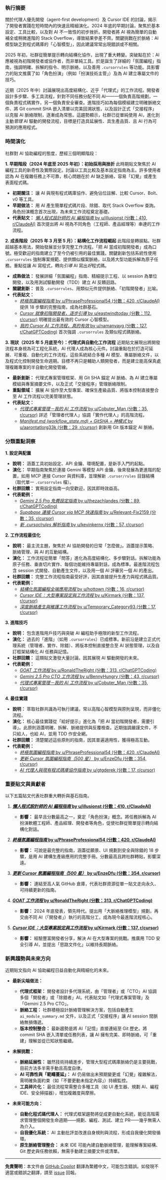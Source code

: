 ### **執行摘要**

關於代理人優先開發（agent-first development）及 Cursor IDE 的討論，揭示了開發者實踐在短時間內的快速且精細演化。2024 年底的早期討論，聚焦於基本設定、工具比較，以及對 AI 不一致性的初步挫折。開發者將 AI 視為簡單的自動補全或稍微進階的 Stack Overflow，導致結果參差不齊。關鍵挑戰在於脈絡：AI 模型缺乏對程式碼庫的「心智模型」，因此建議常常出現錯誤或不相關。

2025 年初，社群從簡單提示轉向結構化協作，出現了重大轉變。突破點在於：AI 應被視為初階開發者或協作者，而非單純工具。於是誕生了詳細的「氛圍編程」指南，強調明確、拆解的指令、明示脈絡，以及善用 `.cursorrules` 等功能。具影響力的貼文推廣了如「角色扮演」（例如「扮演技術主管」）及為 AI 建立專屬文件的技巧。

近期（2025 年中）討論展現出高度結構化、近乎「代理式」的工作流程。開發者設計多步驟、多工具流程，針對不同任務分配不同 AI——一個負責高階規劃，一個負責程式碼實作，另一個負責安全審查。進階技巧如為每個模組建立明確脈絡文件、將 Git commit SHA 嵌入清單以完美回溯狀態，以及設計正式「交接程序」以克服 AI 脈絡限制，逐漸成為常態。這趨勢顯示，社群已從單純使用 AI，進化到主動*管理* AI 驅動的開發流程，目標是打造具延展性、具生產品質、且 AI 行為可預測的應用程式。

### **時間演化**

社群對 AI 協助編程的態度，歷經三個明顯階段：

**1. 早期階段（2024 年底至 2025 年初）：初始採用與挫折**
此時期貼文聚焦於 AI 編程工具的新奇性及實際設定。討論以工具比較及基本設定指南為主。許多使用者認為 AI 在複雜任務上不可靠，核心問題在於 AI 缺乏脈絡，容易「幻覺」或產生表面程式碼。

* **初期關注：** 讓 AI 與現有程式碼庫協作、避免佔位註解、比較 Cursor、Bolt、v0 等工具。
* **早期做法：** 用 AI 產生簡單程式碼片段、除錯、取代 Stack Overflow 查詢。角色扮演概念首次出現，為未來工作流程奠定基礎。
* **代表貼文：** [*懶人程式設計師的 AI 編程指南* by u/illusionst (分數：410, r/ClaudeAI)](https://reddit.com/r/ClaudeAI/comments/1fbp2a5/the_lazy_programmers_guide_to_ai_coding/) 首次提出將 AI 視為不同角色（工程師、產品經理等）串連的工作流程。

**2. 成長階段（2025 年 3 月至 5 月）：結構化工作流程崛起**
此階段是轉捩點。社群超越基本用法，開始發展並分享完整工作流程。「把 AI 當成初階開發者」成為口號。極受歡迎的指南建立了至今仍被引用的最佳實踐。關鍵創新包括系統性使用 `.cursorrules` 強制專案規範、提供類似檔案脈絡，以及將大型功能拆解為原子任務。重點從讓 AI 寫程式，轉向*引導* AI 寫出*好*程式碼。

* **成熟做法：** 發展詳細「氛圍編程」指南、精細提示工程、以 session 為單位開發，以及用測試驅動開發（TDD）建立 AI 反饋迴路。
* **關鍵創新：** 普及 `.cursorrules`、用類似元件提供脈絡、「初階開發者」比喻。
* **代表貼文：**
    * [*終極氛圍編程指南* by u/PhraseProfessional54 (分數：420, r/ClaudeAI)](https://reddit.com/r/ClaudeAI/comments/1kivv0w/the_ultimate_vibe_coding_guide/) 提供 18 步驟的完整指南，成為社群基石。
    * [*Cursor 就像初階開發者，逐步引導* by u/eastwindtoday (分數：112, r/cursor)](https://reddit.com/r/cursor/comments/1k5826a/cursor_is_like_a_junior_dev_guide_it_step_by_step/) 明確提出最有效的 Cursor 心智模型。
    * [*我的 Cursor AI 工作流程，真的有效* by u/namanyayg (分數：127, r/ChatGPTCoding)](https://reddit.com/r/ChatGPTCoding/comments/1jiyzro/my_cursor_ai_workflow_that_actually_works/) 首次強調 `.cursorrules` 及類似程式碼脈絡。

**3. 現狀（2025 年 5 月底至今）：代理式與自動化工作流程**
近期貼文展現出將開發流程本身視為可工程化系統，AI 代理人成為核心元件。討論重點在於打造可延展、可重複、自動化的工作流程。這些系統結合多種 AI 模型、專屬脈絡文件，以及程式化控制開發生命週期。目標不再只是輔助人類開發者，而是建立能高保真處理複雜專案的半自動化開發管線。

* **最新創新：** 代理式專案管理框架、用 Git SHA 錨定 AI 脈絡、為 AI 建立專屬模組與專案摘要文件，以及正式「交接程序」管理脈絡限制。
* **重點領域：** 擴展 AI 協作至大型專案、確保生產級品質、將版本控制直接整合至 AI 工作流程以完美管理狀態。
* **代表貼文：**
    * [*代理式專案管理－我的 AI 工作流程* by u/Cobuter_Man (分數：35, r/cursor)](https://reddit.com/r/cursor/comments/1l2p2y6/agentic_project_management_my_ai_workflow/) 詳述「管理者代理人」協調「實作代理人」的高階流程。
    * [*Manifest.md (workflow_state.md) + GitSHA = 神模式* by u/aarontatlorg33k (分數：29, r/cursor)](https://reddit.com/r/cursor/comments/1l00f5y/manifestmd_workflow_statemd_gitshas_god_mode/) 創新用 Git 版本錨定 AI 脈絡。

### **分類重點洞察**

**1. 設定與配置**
* **說明：** 涵蓋工具初始設定、API 金鑰、環境配置，是新手入門的起點。
* **演化：** 早期指南聚焦於連接 Gemini 等模型 API 金鑰，後來發展為更進階的配置，如用 MCP 連接 Cursor 與資料庫，並理解新 `.cursor/rules` 目錄結構（取代單一 `.cursorrules` 檔）。
* **社群回饋：** 實用設定指南一向受歡迎，因其即時效益高。
* **代表範例：**
    * [*Gemini 2.5 Pro 免費設定指南* by u/thezachlandes (分數：89, r/ChatGPTCoding)](https://reddit.com/r/ChatGPTCoding/comments/1jrp1tj/a_simple_guide_to_setting_up_gemini_25_pro_free/)
    * [*Supabase 連接 Cursor via MCP 快速指南* by u/Relevant-Fix2159 (分數：35, r/cursor)](https://reddit.com/r/cursor/comments/1j17kgo/quick_guide_connecting_supabase_to_cursor_via_mcp/)
    * [*新 .cursor/rules 解析指南* by u/kevinkernx (分數：57, r/cursor)](https://reddit.com/r/cursor/comments/1ik06ol/a_guide_to_understand_new_cursorrules_in_045/)

**2. 工作流程最佳化**
* **說明：** 最主流主題，聚焦於 AI 協助開發的日常「怎麼做」。涵蓋提示策略、脈絡管理、與 AI 的互動結構。
* **演化：** 工作流程從簡單「問答」進化為高度結構化、多步驟對話。拆解功能為原子任務、垂直切片實作、每個功能維持專屬對話，成為標準。最進階流程包含 session 式開發、自動產生文件，以及用一個 AI 評審另一個 AI 的產出。
* **社群回饋：** 完整工作流程指南最受好評，因其直接提升生產力與程式碼品質。
* **代表範例：**
    * [*結構化氛圍編程全端應用流程* by u/hottown (分數：16, r/cursor)](https://reddit.com/r/cursor/comments/1k0hpsf/structured_workflow_for_vibe_coding_fullstack_apps/)
    * [*Cursor IDE：大型專案設定與工作流程* by u/Kirmark (分數：137, r/cursor)](https://reddit.com/r/cursor/comments/1ikq9m6/cursor_ide_setup_and_workflow_in_larger_projects/)
    * [*深度脈絡產生與維護工作流程* by u/Temporary_Category93 (分數：17, r/cursor)](https://reddit.com/r/cursor/comments/1kvl1aw/my_workflow_for_generating_and_maintaining_deep/)

**3. 進階技巧**
* **說明：** 包含進階用戶技巧與突破 AI 編程助手極限的新型工作流程。
* **演化：** 過去的「進階」（如用 `.cursorrules`）已成標準。新前沿是建立正式代理系統（管理者、實作、除錯）、將版本控制直接整合至 AI 狀態管理，以及自訂框架結構化 AI 任務與記憶。
* **社群回饋：** 這類貼文激發大量討論，因其展現 AI 驅動開發的未來。
* **代表範例：**
    * [*GOAT 工作流程* by u/RonaldTheRight (分數：313, r/ChatGPTCoding)](https://reddit.com/r/ChatGPTCoding/comments/1hinwsr/the_goat_workflow/)
    * [*Gemini 2.5 Pro CTO 工作流程* by u/BennyHungry (分數：43, r/cursor)](https://reddit.com/r/cursor/comments/1juhi7j/my_workflow_using_gemini_25_pro_as_cto/)
    * [*代理式專案管理－我的 AI 工作流程* by u/Cobuter_Man (分數：35, r/cursor)](https://reddit.com/r/cursor/comments/1l2p2y6/agentic_project_management_my_ai_workflow/)

**4. 最佳實踐**
* **說明：** 萃取社群共識為可執行建議，常以高階心智模型與原則呈現，而非僵化流程。
* **演化：** 核心最佳實踐從「給好提示」進化為「把 AI 當初階開發者，需要引導」。此原則涵蓋明確、拆解、脈絡提供與反覆檢查。近期強調嚴謹文件，不只給人，也給 AI，並用 TDD 作安全網。
* **社群回饋：** 清楚闡述這些原則的指南，因其普遍適用性，獲得極高互動。
* **代表範例：**
    * [*終極氛圍編程指南* by u/PhraseProfessional54 (分數：420, r/ClaudeAI)](https://reddit.com/r/ClaudeAI/comments/1kivv0w/the_ultimate_vibe_coding_guide/)
    * [*更新 Cursor 氛圍編程指南（500 星）* by u/EnzeDfu (分數：354, r/cursor)](https://reddit.com/r/cursor/comments/1k6zosu/updated_my_cursor_vibe_coding_guide_500_stars/)
    * [*AI 代理人與現有程式碼庫協作指南* by u/gtgderek (分數：17, r/cursor)](https://reddit.com/r/cursor/comments/1knnmj1/guide_to_using_ai_agents_with_existing_codebases/)

### **重要貼文與貢獻者**

以下五篇貼文代表社群重大轉折與基石指南。

1.  **[*懶人程式設計師的 AI 編程指南* by u/illusionst (分數：410, r/ClaudeAI)](https://reddit.com/r/ClaudeAI/comments/1fbp2a5/the_lazy_programmers_guide_to_ai_coding/)**
    * **影響：** 最早且分數最高之一，奠定「角色扮演」概念。將任務拆解為 AI 扮演軟體工程師、產品經理、開發者等角色，促使社群從簡單提示轉向結構化對話。

2.  **[*終極氛圍編程指南* by u/PhraseProfessional54 (分數：420, r/ClaudeAI)](https://reddit.com/r/ClaudeAI/comments/1kivv0w/the_ultimate_vibe_coding_guide/)**
    * **影響：** 可說是最完整的指南，涵蓋從願景、UI 規劃到安全與除錯的 18 步驟，是用 AI 建構生產級應用的完整手冊。分數最高且跨社群轉貼，影響深遠。

3.  **[*更新 Cursor 氛圍編程指南（500 星）* by u/EnzeDfu (分數：354, r/cursor)](https://reddit.com/r/cursor/comments/1k6zosu/updated_my_cursor_vibe_coding_guide_500_stars/)**
    * **影響：** 連結至高人氣 GitHub 倉庫，代表社群資源從單一貼文走向永久、可持續更新的指南。

4.  **[*GOAT 工作流程* by u/RonaldTheRight (分數：313, r/ChatGPTCoding)](https://reddit.com/r/ChatGPTCoding/comments/1hinwsr/the_goat_workflow/)**
    * **影響：** 2024 年底發表，領先時代。提出用「大脈絡推理模型」規劃，再交由不同 AI（「開發者」）執行的高階分工，成為現今最進階流程核心。

5.  **[*Cursor IDE：大型專案設定與工作流程* by u/Kirmark (分數：137, r/cursor)](https://reddit.com/r/cursor/comments/1ikq9m6/cursor_ide_setup_and_workflow_in_larger_projects/)**
    * **影響：** 經驗豐富開發者分享，解決 AI 在大型專案的挑戰。推廣用 TDD 安全引導 AI，並提出「思路文件化」以維持長期脈絡。

### **新興趨勢與未來方向**

近期貼文指向 AI 協助編程日益自動化與精細化的未來。

* **最新尖端做法：**
    * **代理式框架：** 開發者設計多代理系統，由「管理者」或「CTO」AI 協調多個「開發者」或「除錯者」AI。代表貼文如「代理式專案管理」及「Gemini 2.5 Pro CTO」。
    * **脈絡工程：** 社群積極設計脈絡管理解決方案，包括自動產生 `ai_module_summary.md` 文件，以及正式「交接程序」讓 AI session 間脈絡無損傳遞。
    * **版本控制整合：** 最新趨勢是將 AI「記憶」直接連結至 Git 歷史。將 commit SHA 嵌入清單或任務列表，讓 AI 擁有完美、即時脈絡，可「重建」理解並從已知狀態繼續。

* **未解挑戰：**
    * **脈絡延展性：** 雖然技術持續進步，管理大型程式碼庫脈絡仍是主要挑戰，目前方法多半需手動且高度自律。
    * **AI 可靠性與「範疇蔓延」：** AI 仍易做出未預期變更或「幻覺」複雜解法，需明確負面約束（如「不要更動未指定內容」）持續監控。
    * **工具碎片化：** 最佳流程常需整合多種工具（如 UI 產生器、規劃 AI、編程 IDE、安全掃描器），增加複雜度與摩擦。

* **未來可能方向：**
    * **自動化程式碼代理人：** 代理式框架趨勢將促成更自動化系統，能從高階需求管理整個開發生命週期——規劃、編程、測試、建立 PR——幾乎無需人為介入。
    * **自我優化系統：** AI 主動批評並改進自身規則與流程，形成自我優化開發循環。
    * **原生脈絡管理整合：** 未來 IDE 可能內建自動脈絡管理，能理解專案結構、Git 歷史與任務依賴，無需手動建立摘要文件或清單。

---

**免責聲明**：本文件由 [GitHub Copilot](https://docs.github.com/copilot/about-github-copilot/what-is-github-copilot) 翻譯為繁體中文，可能包含錯誤。如發現不適當或錯誤之翻譯，請至 [issue](../../issues) 回報。
